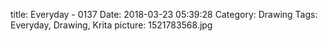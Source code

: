 title: Everyday - 0137
Date: 2018-03-23 05:39:28
Category: Drawing
Tags: Everyday, Drawing, Krita
picture: 1521783568.jpg
